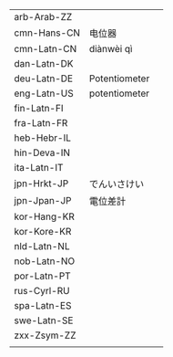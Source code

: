 | | | |
|-|-|-|
| arb-Arab-ZZ |  |  |
| cmn-Hans-CN | 电位器 |  |
| cmn-Latn-CN | diànwèi qì |  |
| dan-Latn-DK |  |  |
| deu-Latn-DE | Potentiometer |  |
| eng-Latn-US | potentiometer |  |
| fin-Latn-FI |  |  |
| fra-Latn-FR |  |  |
| heb-Hebr-IL |  |  |
| hin-Deva-IN |  |  |
| ita-Latn-IT |  |  |
| jpn-Hrkt-JP | でんいさけい |  |
| jpn-Jpan-JP | 電位差計 |  |
| kor-Hang-KR |  |  |
| kor-Kore-KR |  |  |
| nld-Latn-NL |  |  |
| nob-Latn-NO |  |  |
| por-Latn-PT |  |  |
| rus-Cyrl-RU |  |  |
| spa-Latn-ES |  |  |
| swe-Latn-SE |  |  |
| zxx-Zsym-ZZ |  |  |
|  |  |  |
